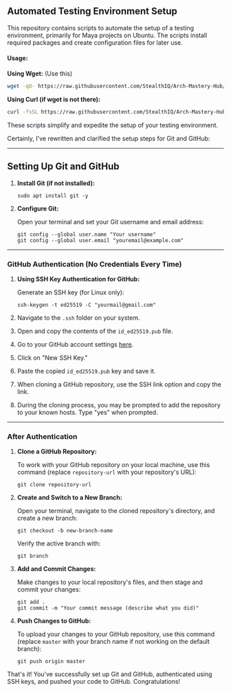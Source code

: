 ## Automated Testing Environment Setup

This repository contains scripts to automate the setup of a testing environment, primarily for Maya projects on Ubuntu. The scripts install required packages and create configuration files for later use.

#### Usage:

**Using Wget:** (Use this)

```bash
wget -qO- https://raw.githubusercontent.com/StealthIQ/Arch-Mastery-Hub/master/Testing-Env/ubuntu.sh | bash
```

**Using Curl (if wget is not there):**

```bash
curl -fsSL https://raw.githubusercontent.com/StealthIQ/Arch-Mastery-Hub/master/Testing-Env/ubuntu.sh | bash
```

These scripts simplify and expedite the setup of your testing environment.

Certainly, I've rewritten and clarified the setup steps for Git and GitHub:

---

## **Setting Up Git and GitHub**

1. **Install Git (if not installed):**

   ```shell
   sudo apt install git -y
   ```
   
2. **Configure Git:**

   Open your terminal and set your Git username and email address:

   ```shell
   git config --global user.name "Your username"
   git config --global user.email "youremail@example.com"
   ```
---

### **GitHub Authentication (No Credentials Every Time)**

1. **Using SSH Key Authentication for GitHub:**

   Generate an SSH key (for Linux only):

   ```shell
   ssh-keygen -t ed25519 -C "yourmail@gmail.com"
   ```

2. Navigate to the `.ssh` folder on your system.
3. Open and copy the contents of the `id_ed25519.pub` file.
4. Go to your GitHub account settings [here](https://github.com/settings/keys).
5. Click on "New SSH Key."
6. Paste the copied `id_ed25519.pub` key and save it.
7. When cloning a GitHub repository, use the SSH link option and copy the link.
8. During the cloning process, you may be prompted to add the repository to your known hosts. Type "yes" when prompted.
---
### **After Authentication**

1. **Clone a GitHub Repository:**

   To work with your GitHub repository on your local machine, use this command (replace `repository-url` with your repository's URL):

   ```shell
   git clone repository-url
   ```

2. **Create and Switch to a New Branch:**

   Open your terminal, navigate to the cloned repository's directory, and create a new branch:

   ```shell
   git checkout -b new-branch-name
   ```

   Verify the active branch with:

   ```shell
   git branch
   ```

3. **Add and Commit Changes:**

   Make changes to your local repository's files, and then stage and commit your changes:

   ```shell
   git add .
   git commit -m "Your commit message (describe what you did)"
   ```

4. **Push Changes to GitHub:**

   To upload your changes to your GitHub repository, use this command (replace `master` with your branch name if not working on the default branch):

   ```shell
   git push origin master
   ```

That's it! You've successfully set up Git and GitHub, authenticated using SSH keys, and pushed your code to GitHub. Congratulations! 